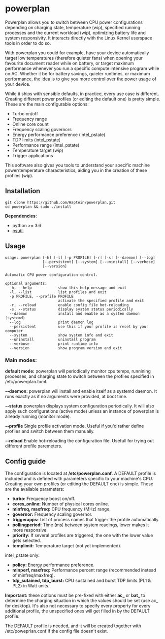# powerplan

Powerplan allows you to switch between CPU power configurations depending on charging state, temperature (wip), specified running processes and the current workload (wip), optimizing battery life and system responsivity. It interacts directly with the Linux Kernel userspace tools in order to do so.

With powerplan you could for example, have your device automatically target low temperatures (therefore quieter fans) when opening your favourite document reader while on battery, or target maximum performance whenever you run a specific compute intensive program while on AC. Whether it be for battery savings, quieter runtimes, or maximum performance, the idea is to give you more control over the power usage of your device.

While it ships with sensible defaults, in practice, every use case is different. Creating different power profiles (or editing the default one) is pretty simple. These are the main configurable options:
- Turbo on/off
- Frequency range
- Online core count
- Frequency scaling governors
- Energy performance preference (intel_pstate)
- TDP limits (intel_pstate)
- Performance range (intel_pstate)
- Temperature target (wip)
- Trigger applications

This software also gives you tools to understand your specific machine power/temperature characteristics, aiding you in the creation of these profiles (wip).

## Installation
```
git clone https://github.com/Haptein/powerplan.git
cd powerplan && sudo ./install
```

**Dependencies:**
- python >= 3.6
- [psutil](https://github.com/giampaolo/psutil)


## Usage

```
usage: powerplan [-h] [-l] [-p PROFILE] [-r] [-s] [--daemon] [--log]
                 [--persistent] [--system] [--uninstall] [--verbose]
                 [--version]

Automatic CPU power configuration control.

optional arguments:
  -h, --help            show this help message and exit
  -l, --list            list profiles and exit
  -p PROFILE, --profile PROFILE
                        activate the specified profile and exit
  -r, --reload          enable config file hot-reloading
  -s, --status          display system status periodically
  --daemon              install and enable as a system daemon (systemd)
  --log                 print daemon log
  --persistent          use this if your profile is reset by your computer
  --system              show system info and exit
  --uninstall           uninstall program
  --verbose             print runtime info
  --version             show program version and exit
```

### Main modes:
**default mode:**
powerplan will periodically monitor cpu temps, runnining processes, and charging state to switch between the  profiles specified in /etc/powerplan.toml.

**--daemon:**
powerplan will install and enable itself as a systemd daemon. It runs exactly as if no arguments were provided, at boot time.

**--status**
powerplan displays system configuration periodically. It will also apply such configurations (active mode) unless an instance of powerplan is already running (monitor mode).

**--profile**
Single profile activation mode. Useful if you'd rather define profiles and switch between them manually.

**--reload**
Enable hot-reloading the configuration file. Usefull for trying out different profile paremeters.


## Config guide
The configuration is located at **/etc/powerplan.conf**. A DEFAULT profile is included and is defined with parameters specific to your machine's CPU. Creating your own profiles (or editing the DEFAULT one) is simple. These are the available parameters:

- **turbo:** Frequency boost on/off.
- **cores_online:** Number of physical cores online.
- **minfreq, maxfreq:** CPU frequency (MHz) range.
- **governor:** Frequency scaling governor.
- **triggerapps:** List of process names that trigger the profile automatically.
- **pollingperiod:** Time (ms) between system readings, lower makes it more responsive.
- **priority:** If several profiles are triggered, the one with the lower value gets selected.
- **templimit:** Temperature target (not yet implemented).

intel_pstate only:
- **policy:** Energy performance preference.
- **minperf, maxfreq:** Performance percent range (recommended instead of minfreq/maxfreq).
- **tdp_sutained, tdp_burst:** CPU sustained and burst TDP limits (PL1 & PL2) in Watt units.

  
**Important:** these options must be pre-fixed with either **ac_** or **bat_** to determine the charging situation in which the values should be set (use ac_ for desktop). It's also not necessary to specify every property for every additional profile, the unspecified ones will get filled in by the DEFAULT profile.

The DEFAULT profile is needed, and it will be created together with /etc/poweprlan.conf if the config file doesn't exist.

